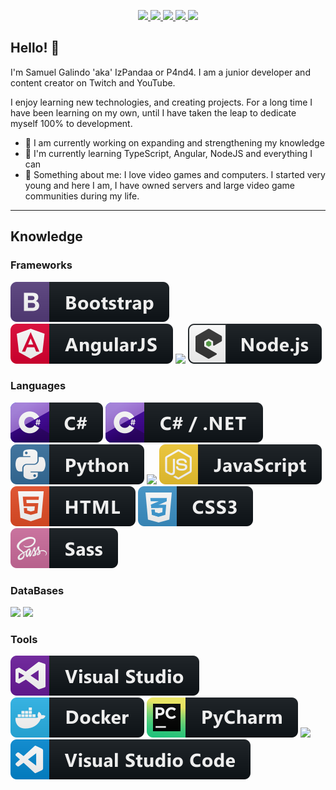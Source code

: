<p align="center">
  <a href="https://www.linkedin.com/in/samuel-galindo-16a420b8/" rel="nofollow">
    <img src="https://cdn.discordapp.com/attachments/975450807833079871/975471472833335396/LinkedIn.png" style="max-width: 100%">
  </a>
  <a href="https://www.twitch.tv/izpandaa" rel="nofollow">
    <img src="https://cdn.discordapp.com/attachments/975450807833079871/975471473873518642/Twitch.png" style="max-width: 100%">
  </a>
  <a href="https://www.youtube.com/channel/UCSSSKCWwKlrXjRV7TyqO5EQ" rel="nofollow">
    <img src="https://cdn.discordapp.com/attachments/975450807833079871/975471473118564423/Youtube.png" style="max-width: 100%">
  </a>
  <a href="https://twitter.com/IzPandaa" rel="nofollow">
    <img src="https://cdn.discordapp.com/attachments/975450807833079871/975471472468451338/Twitter.png" style="max-width: 100%">
  </a>
  <a href="https://www.instagram.com/izpandaa/" rel="nofollow">
    <img src="https://cdn.discordapp.com/attachments/975450807833079871/975471473479270481/Instagram.png" style="max-width: 100%">
  </a>
</p>

## Hello! 👋

I'm Samuel Galindo 'aka' IzPandaa or P4nd4. I am a junior developer and content creator on Twitch and YouTube.

I enjoy learning new technologies, and creating projects. For a long time I have been learning on my own, until I have taken the leap to dedicate myself 100% to development.

- 🔭 I am currently working on expanding and strengthening my knowledge
- 🌱 I'm currently learning TypeScript, Angular, NodeJS and everything I can
- 💞️ Something about me: I love video games and computers. I started very young and here I am, I have owned servers and large video game communities during my life.

<hr>

## Knowledge

### Frameworks
<p align="left">
  <img src="https://github.com/MikeCodesDotNET/ColoredBadges/raw/master/svg/dev/frameworks/bootstrap.svg" style="max-width: 100%">
  <img src="https://raw.githubusercontent.com/MikeCodesDotNET/ColoredBadges/master/svg/dev/frameworks/angular.svg" style="max-width: 100%">
  <img src="https://cdn.discordapp.com/attachments/975450807833079871/977178201472245760/expressJS.png" style="width: 130px">
  <img src="https://github.com/MikeCodesDotNET/ColoredBadges/raw/master/svg/dev/frameworks/nodejs_larger.svg" style="max-width: 100%">  
</p>

### Languages
<p align="left">
  <img src="https://github.com/MikeCodesDotNET/ColoredBadges/raw/master/svg/dev/languages/csharp.svg" style="max-width: 100%"> 
  <img src="https://github.com/MikeCodesDotNET/ColoredBadges/raw/master/svg/dev/languages/csharp_dotnet.svg" style="max-width: 100%"> 
  <img src="https://raw.githubusercontent.com/MikeCodesDotNET/ColoredBadges/master/svg/dev/languages/python.svg" style="max-width: 100%"> 
  <img src="https://cdn.discordapp.com/attachments/975450807833079871/975450834152329287/TypeScript.png" style="width: 130px">
  <img src="https://github.com/MikeCodesDotNET/ColoredBadges/raw/master/svg/dev/languages/js.svg" style="max-width: 100%">
  <img src="https://github.com/MikeCodesDotNET/ColoredBadges/raw/master/svg/dev/languages/html.svg" style="max-width: 100%">
  <img src="https://github.com/MikeCodesDotNET/ColoredBadges/raw/master/svg/dev/languages/css3.svg" style="max-width: 100%"> 
  <img src="https://github.com/MikeCodesDotNET/ColoredBadges/raw/master/svg/dev/languages/sass.svg" style="max-width: 100%">
  
</p>

### DataBases
<p align="left">
  
  <img src="https://cdn.discordapp.com/attachments/975450807833079871/991295420548526140/sql.png" style="width: 130px">
  <img src="https://cdn.discordapp.com/attachments/975450807833079871/977178188255997962/mongoDB.png" style="width: 130px">
</p>

### Tools
<p align="left">
  <img src="https://github.com/MikeCodesDotNET/ColoredBadges/raw/master/svg/dev/tools/visualstudio.svg" style="max-width: 100%">
  <img src="https://github.com/MikeCodesDotNET/ColoredBadges/raw/master/svg/dev/tools/docker.svg" style="max-width: 100%">
  <img src="https://github.com/MikeCodesDotNET/ColoredBadges/raw/master/svg/dev/tools/jetbrains_pycharm.svg" style="max-width: 100%">
  <img src="https://cdn.discordapp.com/attachments/975450807833079871/975452661820313620/Ubuntu.png" style="width: 130px">
  <img src="https://github.com/MikeCodesDotNET/ColoredBadges/raw/master/svg/dev/tools/visualstudio_code.svg" style="max-width: 100%">
</p>
